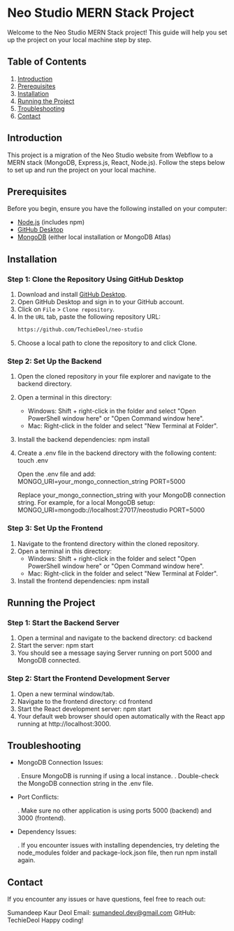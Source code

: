 # Neo Studio MERN Stack Project

Welcome to the Neo Studio MERN Stack project! This guide will help you set up the project on your local machine step by step.

## Table of Contents

1. [Introduction](#introduction)
2. [Prerequisites](#prerequisites)
3. [Installation](#installation)
4. [Running the Project](#running-the-project)
5. [Troubleshooting](#troubleshooting)
6. [Contact](#contact)

## Introduction

This project is a migration of the Neo Studio website from Webflow to a MERN stack (MongoDB, Express.js, React, Node.js). Follow the steps below to set up and run the project on your local machine.

## Prerequisites

Before you begin, ensure you have the following installed on your computer:

- [Node.js](https://nodejs.org/) (includes npm)
- [GitHub Desktop](https://desktop.github.com/)
- [MongoDB](https://www.mongodb.com/) (either local installation or MongoDB Atlas)

## Installation

### Step 1: Clone the Repository Using GitHub Desktop

1. Download and install [GitHub Desktop](https://desktop.github.com/).
2. Open GitHub Desktop and sign in to your GitHub account.
3. Click on `File` > `Clone repository`.
4. In the `URL` tab, paste the following repository URL:
   ```sh
   https://github.com/TechieDeol/neo-studio
5. Choose a local path to clone the repository to and click Clone.

### Step 2: Set Up the Backend

1. Open the cloned repository in your file explorer and navigate to the backend directory.

2. Open a terminal in this directory:

    - Windows: Shift + right-click in the folder and select "Open PowerShell window here" or "Open Command window here".
    - Mac: Right-click in the folder and select "New Terminal at Folder".
3. Install the backend dependencies:
    npm install
4. Create a .env file in the backend directory with the following content:
    touch .env

    Open the .env file and add:
        MONGO_URI=your_mongo_connection_string
        PORT=5000

    Replace your_mongo_connection_string with your MongoDB connection string. For example, for a local MongoDB setup:
        MONGO_URI=mongodb://localhost:27017/neostudio
        PORT=5000

### Step 3: Set Up the Frontend

1. Navigate to the frontend directory within the cloned repository.
2. Open a terminal in this directory:
    - Windows: Shift + right-click in the folder and select "Open PowerShell window here" or "Open Command window here".
    - Mac: Right-click in the folder and select "New Terminal at Folder".
3. Install the frontend dependencies:
    npm install

## Running the Project

### Step 1: Start the Backend Server

1. Open a terminal and navigate to the backend directory:
    cd backend
2. Start the server:
    npm start
3. You should see a message saying Server running on port 5000 and MongoDB connected.

### Step 2: Start the Frontend Development Server
1. Open a new terminal window/tab.
2. Navigate to the frontend directory:
    cd frontend
3. Start the React development server:
    npm start
4. Your default web browser should open automatically with the React app running at http://localhost:3000.

## Troubleshooting

- MongoDB Connection Issues:

    . Ensure MongoDB is running if using a local instance.
    . Double-check the MongoDB connection string in the .env file.

- Port Conflicts:

    . Make sure no other application is using ports 5000 (backend) and 3000 (frontend).

- Dependency Issues:

    . If you encounter issues with installing dependencies, try deleting the node_modules folder and package-lock.json file, then run npm install again.

## Contact
If you encounter any issues or have questions, feel free to reach out:

Sumandeep Kaur Deol
Email: sumandeol.dev@gmail.com
GitHub: TechieDeol
Happy coding!



